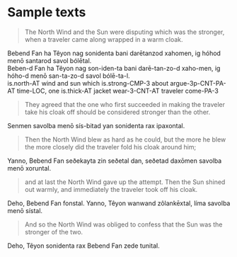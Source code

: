 # Sample texts

> The North Wind and the Sun were disputing which was the stronger, when a traveler came along wrapped in a warm cloak.

Bebend Fan ha Têyon nag sonidenta bani darētanzod xahomen, ig hóhod menō santarod savol bólētal.\
Beben-d Fan ha Têyon nag son-iden-ta bani darē-tan-zo-d xaho-men, ig hóho-d menō san-ta-zo-d savol bólē-ta-l.\
is.north-AT wind and sun which is.strong-CMP-3 about argue-3p-CNT-PA-AT time-LOC, one is.thick-AT jacket wear-3-CNT-AT traveler come-PA-3

> They agreed that the one who first succeeded in making the traveler take his cloak off should be considered stronger than the other.

Senmen savolba menō sís-bitad yan sonidenta rax ipaxontal.

> Then the North Wind blew as hard as he could, but the more he blew the more closely did the traveler fold his cloak around him;

Yanno, Bebend Fan seðekayta zin seðetal dan, seðetad daxōmen savolba menō xoruntal.

> and at last the North Wind gave up the attempt. Then the Sun shined out warmly, and immediately the traveler took off his cloak.

Deho, Bebend Fan fonstal. Yanno, Têyon wanwand zôlankēxtal, líma savolba menō sístal.

> And so the North Wind was obliged to confess that the Sun was the stronger of the two.

Deho, Têyon sonidenta rax Bebend Fan zede tunital.
